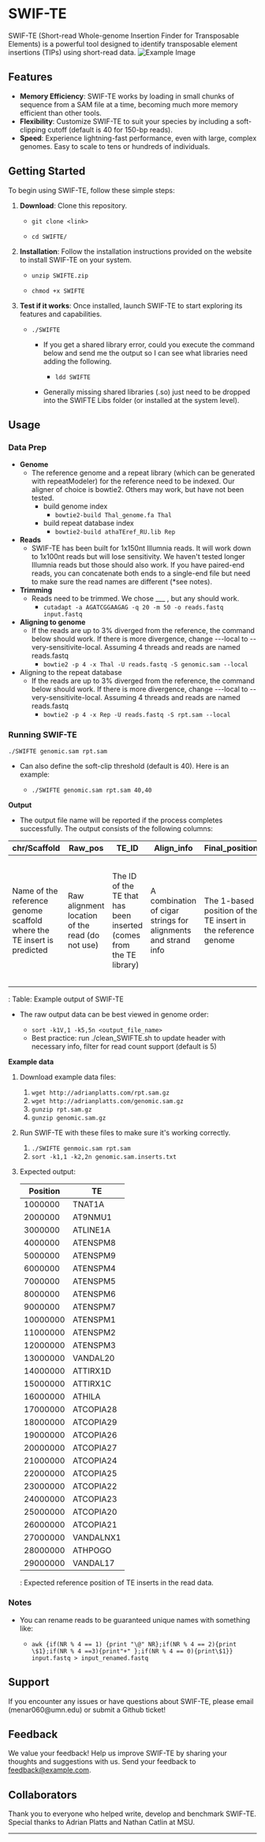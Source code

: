 # SWIF-TE

SWIF-TE (Short-read Whole-genome Insertion Finder for Transposable Elements) is a powerful tool designed to identify transposable element insertions (TIPs) using short-read data.
<img src="SWIF-TE_final.png" alt="Example Image">
## Features

-   **Memory Efficiency**: SWIF-TE works by loading in small chunks of sequence from a SAM file at a time, becoming much more memory efficient than other tools.
-   **Flexibility**: Customize SWIF-TE to suit your species by including a soft-clipping cutoff (default is 40 for 150-bp reads).
-   **Speed**: Experience lightning-fast performance, even with large, complex genomes. Easy to scale to tens or hundreds of individuals.

## Getting Started

To begin using SWIF-TE, follow these simple steps:

1.  **Download**: Clone this repository.
    -   `git clone <link>`

    -   `cd SWIFTE/`
2.  **Installation**: Follow the installation instructions provided on the website to install SWIF-TE on your system.

    -   `unzip SWIFTE.zip`

    -   `chmod +x SWIFTE`

3.  **Test if it works**: Once installed, launch SWIF-TE to start exploring its features and capabilities.

    -   `./SWIFTE`

        -   If you get a shared library error, could you execute the command below and send me the output so I can see what libraries need adding the following.

            -   `ldd SWIFTE`

        -   Generally missing shared libraries (.so) just need to be dropped into the SWIFTE Libs folder (or installed at the system level).

## Usage

### Data Prep

-   **Genome**
    -   The reference genome and a repeat library (which can be generated with repeatModeler) for the reference need to be indexed. Our aligner of choice is bowtie2. Others may work, but have not been tested.
        -   build genome index
            -   `bowtie2-build Thal_genome.fa Thal`
        -   build repeat database index
            -   `bowtie2-build athaTEref_RU.lib Rep`
-   **Reads**
    -   SWIF-TE has been built for 1x150nt Illumnia reads. It will work down to 1x100nt reads but will lose sensitivity. We haven't tested longer Illumnia reads but those should also work. If you have paired-end reads, you can concatenate both ends to a single-end file but need to make sure the read names are different (\*see notes).
-   **Trimming**
    -   Reads need to be trimmed. We chose \_\_\_ , but any should work.
        -   `cutadapt -a AGATCGGAAGAG -q 20 -m 50 -o reads.fastq input.fastq`
-   **Aligning to genome**
    -   If the reads are up to 3% diverged from the reference, the command below should work. If there is more divergence, change ---local to --very-sensitivite-local. Assuming 4 threads and reads are named reads.fastq
        -   `bowtie2 -p 4 -x Thal -U reads.fastq -S genomic.sam --local`
-   Aligning to the repeat database
    -   If the reads are up to 3% diverged from the reference, the command below should work. If there is more divergence, change ---local to --very-sensitivite-local. Assuming 4 threads and reads are named reads.fastq
        -   `bowtie2 -p 4 -x Rep -U reads.fastq -S rpt.sam --local`

### Running SWIF-TE

`./SWIFTE genomic.sam rpt.sam`

-   Can also define the soft-clip threshold (default is 40). Here is an example:

    -   `./SWIFTE genomic.sam rpt.sam 40,40`

**Output**

-   The output file name will be reported if the process completes successfully. The output consists of the following columns:

| chr/Scaffold                                                           | Raw_pos                                         | TE_ID                                                               | Align_info                                                    | Final_position                                                | TE_ID_score                                                                                                                                   |
|------------|------------|------------|------------|------------|------------|
| Name of the reference genome scaffold where the TE insert is predicted | Raw alignment location of the read (do not use) | The ID of the TE that has been inserted (comes from the TE library) | A combination of cigar strings for alignments and strand info | The 1-based position of the TE insert in the reference genome | A score that can be used to prioritize the identification of the TE if different reads disagree on the TE identification at the same location |

: Table: Example output of SWIF-TE

-   The raw output data can be best viewed in genome order:

    -   `sort -k1V,1 -k5,5n <output_file_name>`
    -   Best practice: run ./clean_SWIFTE.sh to update header with necessary info, filter for read count support (default is 5)

**Example data**

1.  Download example data files:

    1.  `wget http://adrianplatts.com/rpt.sam.gz`
    2.  `wget http://adrianplatts.com/genomic.sam.gz`
    3.  `gunzip rpt.sam.gz`
    4.  `gunzip genomic.sam.gz`

2.  Run SWIF-TE with these files to make sure it's working correctly.

    1.  `./SWIFTE genmoic.sam rpt.sam`
    2.  `sort -k1,1 -k2,2n genomic.sam.inserts.txt`

3.  Expected output:

    | Position | TE        |
    |----------|-----------|
    | 1000000  | TNAT1A    |
    | 2000000  | AT9NMU1   |
    | 3000000  | ATLINE1A  |
    | 4000000  | ATENSPM8  |
    | 5000000  | ATENSPM9  |
    | 6000000  | ATENSPM4  |
    | 7000000  | ATENSPM5  |
    | 8000000  | ATENSPM6  |
    | 9000000  | ATENSPM7  |
    | 10000000 | ATENSPM1  |
    | 11000000 | ATENSPM2  |
    | 12000000 | ATENSPM3  |
    | 13000000 | VANDAL20  |
    | 14000000 | ATTIRX1D  |
    | 15000000 | ATTIRX1C  |
    | 16000000 | ATHILA    |
    | 17000000 | ATCOPIA28 |
    | 18000000 | ATCOPIA29 |
    | 19000000 | ATCOPIA26 |
    | 20000000 | ATCOPIA27 |
    | 21000000 | ATCOPIA24 |
    | 22000000 | ATCOPIA25 |
    | 23000000 | ATCOPIA22 |
    | 24000000 | ATCOPIA23 |
    | 25000000 | ATCOPIA20 |
    | 26000000 | ATCOPIA21 |
    | 27000000 | VANDALNX1 |
    | 28000000 | ATHPOGO   |
    | 29000000 | VANDAL17  |

    : Expected reference position of TE inserts in the read data.

### Notes

-   You can rename reads to be guaranteed unique names with something like:

    -   `awk {if(NR % 4 == 1) {print "\@" NR};if(NR % 4 == 2){print \$1};if(NR % 4 ==3){print"+" };if(NR % 4 == 0){print\$1}} input.fastq > input_renamed.fastq`

## Support

If you encounter any issues or have questions about SWIF-TE, please email (menar060\@umn.edu) or submit a Github ticket!

## Feedback

We value your feedback! Help us improve SWIF-TE by sharing your thoughts and suggestions with us. Send your feedback to [feedback\@example.com](mailto:feedback@example.com).
## Collaborators

Thank you to everyone who helped write, develop and benchmark SWIF-TE. Special thanks to Adrian Platts and Nathan Catlin at MSU.


------------------------------------------------------------------------
